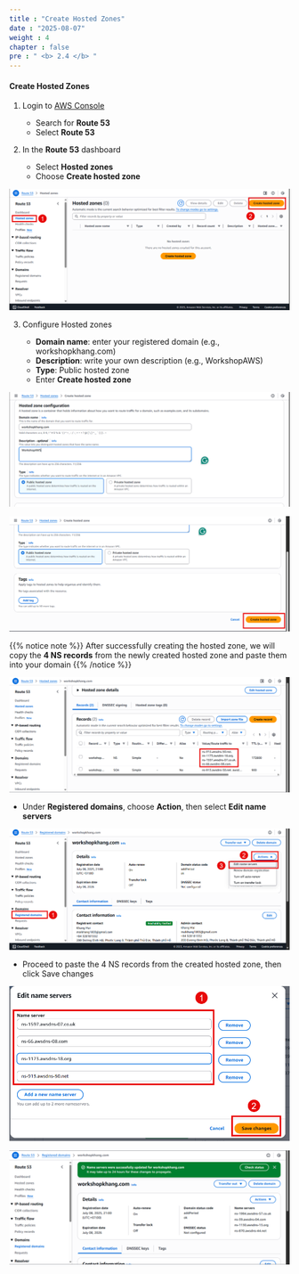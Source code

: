 ```yaml
---
title : "Create Hosted Zones"
date : "2025-08-07"
weight : 4
chapter : false
pre : " <b> 2.4 </b> "
---
```


#### Create Hosted Zones

1. Login to [AWS Console](https://aws.amazon.com/console/)

    - Search for **Route 53**
    - Select **Route 53**

2. In the **Route 53** dashboard

    - Select **Hosted zones**
    - Choose **Create hosted zone**

![CreateHostedZone](/images/01/CHT1.png?featherlight=false&width=90pc)

3. Configure Hosted zones

    - **Domain name**: enter your registered domain (e.g., workshopkhang.com)
    - **Description**: write your own description (e.g., WorkshopAWS)
    - **Type**: Public hosted zone
    - Enter **Create hosted zone**

![CreateHostedZone](/images/01/CHT2.png?featherlight=false&width=90pc)

![CreateHostedZone](/images/01/CHT3.png?featherlight=false&width=90pc)

{{% notice note %}}
After successfully creating the hosted zone, we will copy the **4 NS records** from the newly created hosted zone and paste them into your domain
{{% /notice %}}

![CreateHostedZone](/images/01/CHT4.png?featherlight=false&width=90pc)

- Under **Registered domains**, choose **Action**, then select **Edit name servers**

![CreateHostedZone](/images/01/CHT5.png?featherlight=false&width=90pc)

- Proceed to paste the 4 NS records from the created hosted zone, then click Save changes

![CreateHostedZone](/images/01/CHT6.png?featherlight=false&width=90pc)

![CreateHostedZone](/images/01/CHT7.png?featherlight=false&width=90pc)